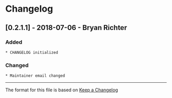 # Changelog

## [0.2.1.1] - 2018-07-06 - Bryan Richter

### Added
    * CHANGELOG initialized

### Changed

    * Maintainer email changed


- - -
The format for this file is based on [Keep a Changelog](http://keepachangelog.com/en/1.0.0/)

